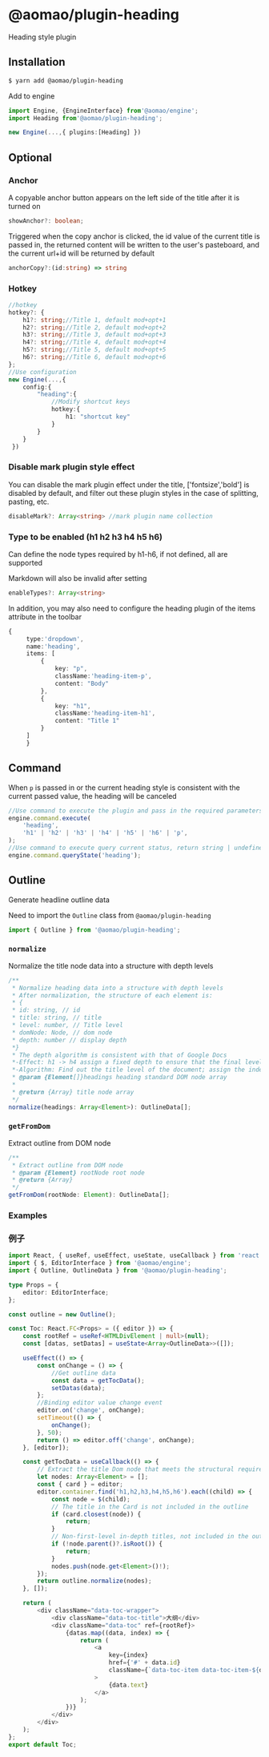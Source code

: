 # @aomao/plugin-heading

Heading style plugin

## Installation

```bash
$ yarn add @aomao/plugin-heading
```

Add to engine

```ts
import Engine, {EngineInterface} from'@aomao/engine';
import Heading from'@aomao/plugin-heading';

new Engine(...,{ plugins:[Heading] })
```

## Optional

### Anchor

A copyable anchor button appears on the left side of the title after it is turned on

```ts
showAnchor?: boolean;
```

Triggered when the copy anchor is clicked, the id value of the current title is passed in, the returned content will be written to the user's pasteboard, and the current url+id will be returned by default

```ts
anchorCopy?:(id:string) => string
```

### Hotkey

```ts
//hotkey
hotkey?: {
    h1?: string;//Title 1, default mod+opt+1
    h2?: string;//Title 2, default mod+opt+2
    h3?: string;//Title 3, default mod+opt+3
    h4?: string;//Title 4, default mod+opt+4
    h5?: string;//Title 5, default mod+opt+5
    h6?: string;//Title 6, default mod+opt+6
};
//Use configuration
new Engine(...,{
    config:{
        "heading":{
            //Modify shortcut keys
            hotkey:{
                h1: "shortcut key"
            }
        }
    }
 })
```

### Disable mark plugin style effect

You can disable the mark plugin effect under the title, ['fontsize','bold'] is disabled by default, and filter out these plugin styles in the case of splitting, pasting, etc.

```ts
disableMark?: Array<string> //mark plugin name collection
```

### Type to be enabled (h1 h2 h3 h4 h5 h6)

Can define the node types required by h1-h6, if not defined, all are supported

Markdown will also be invalid after setting

```ts
enableTypes?: Array<string>
```

In addition, you may also need to configure the heading plugin of the items attribute in the toolbar

```ts
{
     type:'dropdown',
     name:'heading',
     items: [
         {
             key: "p",
             className:'heading-item-p',
             content: "Body"
         },
         {
             key: "h1",
             className:'heading-item-h1',
             content: "Title 1"
         }
     ]
     }
```

## Command

When `p` is passed in or the current heading style is consistent with the current passed value, the heading will be canceled

```ts
//Use command to execute the plugin and pass in the required parameters
engine.command.execute(
	'heading',
	'h1' | 'h2' | 'h3' | 'h4' | 'h5' | 'h6' | 'p',
);
//Use command to execute query current status, return string | undefined, return "h1" | "h2" | "h3" | "h4" | "h5" | "h6" | "p"
engine.command.queryState('heading');
```

## Outline

Generate headline outline data

Need to import the `Outline` class from `@aomao/plugin-heading`

```ts
import { Outline } from '@aomao/plugin-heading';
```

### `normalize`

Normalize the title node data into a structure with depth levels

```ts
/**
 * Normalize heading data into a structure with depth levels
 * After normalization, the structure of each element is:
 * {
 * id: string, // id
 * title: string, // title
 * level: number, // Title level
 * domNode: Node, // dom node
 * depth: number // display depth
 *}
 * The depth algorithm is consistent with that of Google Docs
 *-Effect: h1 -> h4 assign a fixed depth to ensure that the final level depth of the title of the same level is the same
 *-Algorithm: Find out the title level of the document; assign the indentation depth in descending order of level;
 * @param {Element[]}headings heading standard DOM node array
 *
 * @return {Array} title node array
 */
normalize(headings: Array<Element>): OutlineData[];
```

### `getFromDom`

Extract outline from DOM node

```ts
/**
 * Extract outline from DOM node
 * @param {Element} rootNode root node
 * @return {Array}
 */
getFromDom(rootNode: Element): OutlineData[];
```

### Examples

### 例子

```ts
import React, { useRef, useEffect, useState, useCallback } from 'react';
import { $, EditorInterface } from '@aomao/engine';
import { Outline, OutlineData } from '@aomao/plugin-heading';

type Props = {
	editor: EditorInterface;
};

const outline = new Outline();

const Toc: React.FC<Props> = ({ editor }) => {
	const rootRef = useRef<HTMLDivElement | null>(null);
	const [datas, setDatas] = useState<Array<OutlineData>>([]);

	useEffect(() => {
		const onChange = () => {
			//Get outline data
			const data = getTocData();
			setDatas(data);
		};
		//Binding editor value change event
		editor.on('change', onChange);
		setTimeout(() => {
			onChange();
		}, 50);
		return () => editor.off('change', onChange);
	}, [editor]);

	const getTocData = useCallback(() => {
		// Extract the title Dom node that meets the structural requirements
		let nodes: Array<Element> = [];
		const { card } = editor;
		editor.container.find('h1,h2,h3,h4,h5,h6').each((child) => {
			const node = $(child);
			// The title in the Card is not included in the outline
			if (card.closest(node)) {
				return;
			}
			// Non-first-level in-depth titles, not included in the outline
			if (!node.parent()?.isRoot()) {
				return;
			}
			nodes.push(node.get<Element>()!);
		});
		return outline.normalize(nodes);
	}, []);

	return (
		<div className="data-toc-wrapper">
			<div className="data-toc-title">大纲</div>
			<div className="data-toc" ref={rootRef}>
				{datas.map((data, index) => {
					return (
						<a
							key={index}
							href={'#' + data.id}
							className={`data-toc-item data-toc-item-${data.depth}`}
						>
							{data.text}
						</a>
					);
				})}
			</div>
		</div>
	);
};
export default Toc;
```
